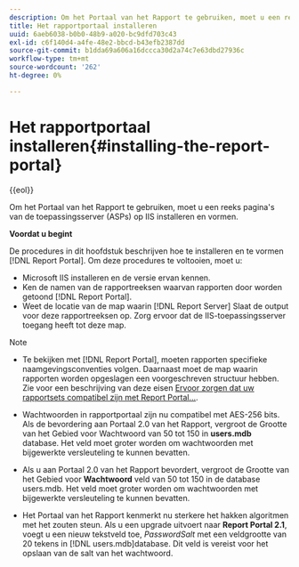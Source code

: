 ```yaml
---
description: Om het Portaal van het Rapport te gebruiken, moet u een reeks pagina's van de toepassingsserver (ASPs) op IIS installeren en vormen.
title: Het rapportportaal installeren
uuid: 6aeb6038-b0b0-48b9-a020-bc9dfd703c43
exl-id: c6f140d4-a4fe-48e2-bbcd-b43efb2387dd
source-git-commit: b1dda69a606a16dccca30d2a74c7e63dbd27936c
workflow-type: tm+mt
source-wordcount: '262'
ht-degree: 0%

---
```


# Het rapportportaal installeren{#installing-the-report-portal}

{{eol}}

Om het Portaal van het Rapport te gebruiken, moet u een reeks pagina&#39;s van de toepassingsserver (ASPs) op IIS installeren en vormen.

**Voordat u begint**

De procedures in dit hoofdstuk beschrijven hoe te installeren en te vormen [!DNL Report Portal]. Om deze procedures te voltooien, moet u:

* Microsoft IIS installeren en de versie ervan kennen.
* Ken de namen van de rapportreeksen waarvan rapporten door worden getoond [!DNL Report Portal].
* Weet de locatie van de map waarin [!DNL Report Server] Slaat de output voor deze rapportreeksen op. Zorg ervoor dat de IIS-toepassingsserver toegang heeft tot deze map.

>[!NOTE]
>
>* Te bekijken met [!DNL Report Portal], moeten rapporten specifieke naamgevingsconventies volgen. Daarnaast moet de map waarin rapporten worden opgeslagen een voorgeschreven structuur hebben. Zie voor een beschrijving van deze eisen [Ervoor zorgen dat uw rapportsets compatibel zijn met Report Portal...](../../../home/c-rpt-oview/c-install-rpt-port/c-rpt-port-user-inter.md#section-2b141e5d198a4bbea455699126c24706).
>
>* Wachtwoorden in rapportportaal zijn nu compatibel met AES-256 bits. Als de bevordering aan Portaal 2.0 van het Rapport, vergroot de Grootte van het Gebied voor Wachtwoord van 50 tot 150 in **users.mdb** database. Het veld moet groter worden om wachtwoorden met bijgewerkte versleuteling te kunnen bevatten.
>* Als u aan Portaal 2.0 van het Rapport bevordert, vergroot de Grootte van het Gebied voor **Wachtwoord** veld van 50 tot 150 in de database users.mdb. Het veld moet groter worden om wachtwoorden met bijgewerkte versleuteling te kunnen bevatten.
>* Het Portaal van het Rapport kenmerkt nu sterkere het hakken algoritmen met het zouten steun. Als u een upgrade uitvoert naar **Report Portal 2.1**, voegt u een nieuw tekstveld toe, *PasswordSalt* met een veldgrootte van 20 tekens in [!DNL users.mdb]database. Dit veld is vereist voor het opslaan van de salt van het wachtwoord.
>

